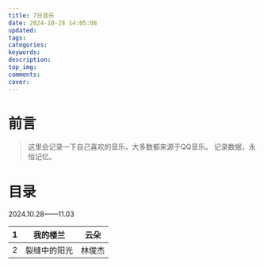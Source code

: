 ```yaml
---
title: 7日音乐
date: 2024-10-28 14:05:08
updated:
tags:
categories:
keywords:
description:
top_img:
comments:
cover:
---
```


# 前言

> 这里会记录一下自己喜欢的音乐，大多数都来源于QQ音乐。
> 记录数据，永恒记忆。

# 目录

2024.10.28——11.03

| 1    | 我的楼兰     | 云朵   |
| ---- | ------------ | ------ |
| 2    | 裂缝中的阳光 | 林俊杰 |

